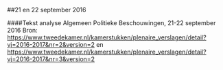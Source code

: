 ##21 en 22 september 2016

####Tekst analyse Algemeen Politieke Beschouwingen, 21-22 september 2016
Bron: https://www.tweedekamer.nl/kamerstukken/plenaire_verslagen/detail?vj=2016-2017&nr=2&version=2 en https://www.tweedekamer.nl/kamerstukken/plenaire_verslagen/detail?vj=2016-2017&nr=3&version=2
